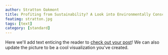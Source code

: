 ```yaml
---
author: Stratton Oakmont
title: Profiting from Sustainability? A Look into Environmentally Conscious Companies
featimg: stratton.jpg
tags: [text]
category: [standard]
---
```


Here we'll add text enticing the reader to <a href="https://stat231-f20.github.io/Blog-Stratton-Oakmont/" target="blank">check out your post</a>!  We can also update the picture to be a cool visualization you've created.

